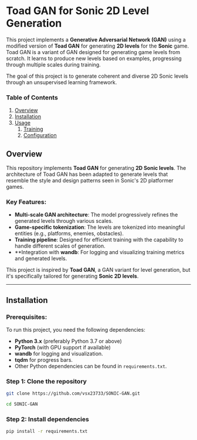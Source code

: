 # Toad GAN for Sonic 2D Level Generation

This project implements a **Generative Adversarial Network (GAN)** using a modified version of **Toad GAN** for generating **2D levels** for the **Sonic** game. Toad GAN is a variant of GAN designed for generating game levels from scratch. It learns to produce new levels based on examples, progressing through multiple scales during training.

The goal of this project is to generate coherent and diverse 2D Sonic levels through an unsupervised learning framework.

### Table of Contents
1. [Overview](#overview)
2. [Installation](#installation)
3. [Usage](#usage)
    1. [Training](#training)
    2. [Configuration](#configuration)


## Overview

This repository implements **Toad GAN** for generating **2D Sonic levels**. The architecture of Toad GAN has been adapted to generate levels that resemble the style and design patterns seen in Sonic's 2D platformer games.

### Key Features:
- **Multi-scale GAN architecture**: The model progressively refines the generated levels through various scales.
- **Game-specific tokenization**: The levels are tokenized into meaningful entities (e.g., platforms, enemies, obstacles).
- **Training pipeline**: Designed for efficient training with the capability to handle different scales of generation.
- **Integration with **wandb**: For logging and visualizing training metrics and generated levels.

This project is inspired by **Toad GAN**, a GAN variant for level generation, but it's specifically tailored for generating **Sonic 2D levels**.

---

## Installation

### Prerequisites:
To run this project, you need the following dependencies:

- **Python 3.x** (preferably Python 3.7 or above)
- **PyTorch** (with GPU support if available)
- **wandb** for logging and visualization.
- **tqdm** for progress bars.
- Other Python dependencies can be found in `requirements.txt`.

### Step 1: Clone the repository

```bash
git clone https://github.com/vsx23733/SONIC-GAN.git

cd SONIC-GAN
```

### Step 2: Install dependencies

```bash
pip install -r requirements.txt
```
